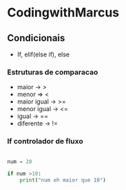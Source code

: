 # CodingwithMarcus

## Condicionais

- If, elif(else if), else

### Estruturas de comparacao

- maior -> >
- menor => <
- maior igual -> >=
- menor igual -> <=
- igual -> ==
- diferente -> !=


### If controlador de fluxo

```python

num = 20 

if num >10:
    print("num eh maior que 10")


```